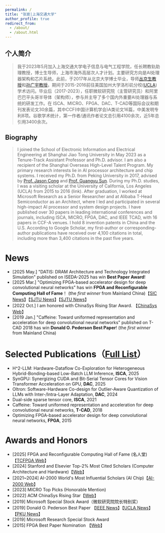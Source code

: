 ```yaml
---
permalink: /
title: "张宸|上海交通大学"
author_profile: true
redirect_from: 
  - /about/
  - /about.html
---
```


## 个人简介

> 我于2023年5月加入上海交通大学电子信息与电气工程学院，任长聘教轨助理教授，博士生导师，上海市海外高层次人才计划。主要研究方向是AI处理器架构和芯片系统。此前，于2017年从北京大学博士毕业，导师[丛京生教授](https://vast.cs.ucla.edu/people/faculty/jason-cong)和[孙广宇教授](https://ic.pku.edu.cn/szdw/zzjs/sjzdhyjsxtx1/sgy/index.htm)。期间于2015-2016前往美国加州大学洛杉矶分校([UCLA]((https://vast.cs.ucla.edu/people/alumni/chen-zhang)))学术访问。毕业后（2017-2023），任职微软研究院（主管研究员）和阿里巴巴平头哥半导体（架构师），参与并主导了多个国内外重要AI处理器与系统的研发工作。在 ISCA、MICRO、FPGA、DAC、T-CAD等国际会议和期刊发表论文30余篇，其中CCF(中国计算机学会)A类论文16篇，中美发明专利8项。谷歌学术统计，第一作者/通讯作者论文总引用4100余次，近5年总引用3400余次。


## Biography

> I joined the School of Electronic Information and Electrical Engineering at Shanghai Jiao Tong University in May 2023 as a Tenure-Track Assistant Professor and Ph.D. advisor. I am also a recipient of the Shanghai Overseas High-Level Talent Program. My primary research interests lie in AI processor architecture and chip systems. I received my Ph.D. from Peking University in 2017, advised by [Prof. Jason Cong](https://vast.cs.ucla.edu/people/faculty/jason-cong) and [Prof. Guangyu Sun](https://ic.pku.edu.cn/szdw/zzjs/sjzdhyjsxtx1/sgy/index.htm). During my Ph.D. studies, I was a visiting scholar at the University of California, Los Angeles (UCLA) from 2015 to 2016 (link). After graduation, I worked at Microsoft Research as a Senior Researcher and at Alibaba T-Head Semiconductor as an Architect, where I led and participated in several high-impact AI processor and system design projects. I have published over 30 papers in leading international conferences and journals, including ISCA, MICRO, FPGA, DAC, and IEEE TCAD, with 16 papers in CCF-A venues. I hold 8 invention patents in China and the U.S. According to Google Scholar, my first-author or corresponding-author publications have received over 4,100 citations in total, including more than 3,400 citations in the past five years.

News
======
- [2025 May.] "DATIS: DRAM Architecture and Technology Integrated Simulation" published on ISEDA-2025 has win **Best Paper Award**!
- [2025 Mar.] "Optimizing FPGA-based accelerator design for deep convolutional neural networks" has win **FPGA and Reconfigurable Computing Hall of Fame**！ (the *first winner* from Mainland China)【[SIC News](https://mp.weixin.qq.com/s/ZKNA4BI9bxbInRNhaJVlLg)】【[SJTU News](https://mp.weixin.qq.com/s/vpba44-PizkJ_xq2F9I0Uw)】【[SJTU News](https://news.sjtu.edu.cn/jdyw/20250305/207749.html)】
- [2022 Oct.] I am honored with ChinaSys Rising Star Award. 【[ChinaSys Web](https://chinasys.org/doku.php?id=awards)】
- [2019 Jan.] "Caffeine: Toward uniformed representation and acceleration for deep convolutional neural networks" published on T-CAD 2018 has win **Donald O. Pederson Best Paper**! (the *first winner* from Mainland China)

Selected Publications（[Full List](https://chenzhangsjtu.github.io/publications/)）
======
- H^2-LLM: Hardware-Dataflow Co-Exploration for Heterogeneous Hybrid-Bonding-based Low-Batch LLM Inference, **ISCA**, 2025
- SynGPU: Synergizing CUDA and Bit-Serial Tensor Cores for Vision Transformer Acceleration on GPU, **DAC**, 2025
- Oltron: Software-Hardware Co-design for Outlier-Aware Quantization of LLMs with Inter-/Intra-Layer Adaptation, **DAC**, 2024
- Dual-side sparse tensor core, **ISCA**, 2021
- Caffeine: Toward uniformed representation and acceleration for deep convolutional neural networks, **T-CAD**, 2018
- Optimizing FPGA-based accelerator design for deep convolutional neural networks, **FPGA**, 2015


Awards and Honors
======
- [2025] FPGA and Reconfigurable Computing Hall of Fame (名人堂) 【[TCFPGA Web](https://tcfpga.org/books/hall-of-fame/page/hall-of-fame-inductees)】
- [2024] Stanford and Elsevier Top-2% Most Cited Scholars (Computer Architecture and Hardware)【[Web](https://topresearcherslist.com/Home/Profile/899190)】
- [2021~2024] AI-2000 World's Most Influential Scholars (AI Chip)【[AI-2000 Web](https://www.aminer.cn/ai2000/ct)】
- [2023] MICRO Top Picks (Honorable Mention)
- [2022] ACM ChinaSys Rising Star【[Web](https://chinasys.org/doku.php?id=awards)】
- [2019] Microsoft Special Stock Award（微软研究院院长特别奖）
- [2019] Donald O. Pederson Best Paper 【[IEEE News](https://ieee-ceda.org/awards/donald-o-pederson-award#recipients)】【[UCLA News](https://www.cs.ucla.edu/2019-donald-o-pederson-best-paper-award/)】【[PKU News](https://cs.pku.edu.cn/info/1263/2440.htm)】
- [2019] Microsoft Research Special Stock Award
- [2015] FPGA Best Paper Nomination 【[Web](https://www.isfpga.org/past/fpga2015/index.html)】
